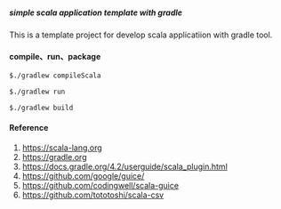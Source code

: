 ##### simple scala application template with gradle

This is a template project for develop scala applicatiion with gradle tool.

#### compile、run、package
```bash
$./gradlew compileScala
```
```bash
$./gradlew run
```
```bash
$./gradlew build

```

#### Reference
1. https://scala-lang.org
2. https://gradle.org
3. https://docs.gradle.org/4.2/userguide/scala_plugin.html
4. https://github.com/google/guice/
5. https://github.com/codingwell/scala-guice
6. https://github.com/tototoshi/scala-csv